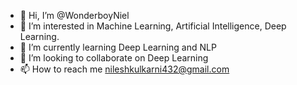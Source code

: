 - 👋 Hi, I’m @WonderboyNiel
- 👀 I’m interested in Machine Learning, Artificial Intelligence, Deep Learning.
- 🌱 I’m currently learning Deep Learning and NLP
- 💞️ I’m looking to collaborate on Deep Learning
- 📫 How to reach me nileshkulkarni432@gmail.com

<!---
WonderboyNiel/WonderboyNiel is a ✨ special ✨ repository because its `README.md` (this file) appears on your GitHub profile.
You can click the Preview link to take a look at your changes.
--->
